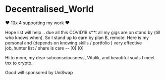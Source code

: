 # Decentralised_World

❤️ 10x 4 supporting my work ❤️

Hope list will help .. due all this COVID19 s**t all my gigs are on stand by (till who knows when). So I stand up to earn by plan B, remote. Here is my personal and (depends on knowing skills / portfolio ) very effective job_hunter list / share is care -- [0].[0]








Hi to mom, my dear subconsciousness, Vitalik, and beautiful souls I meet tnx to crypto. 





Good will sponsored by UniSwap
